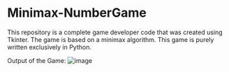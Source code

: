 # Minimax-NumberGame
This repository is a complete game developer code that was created using Tkinter. The game is based on a minimax algorithm. This game is purely written exclusively in Python.

Output of the Game:
![image](https://user-images.githubusercontent.com/82810282/233357052-6ab80991-3360-425d-9f13-0f9c4d584261.png)
